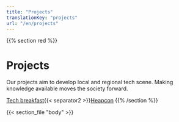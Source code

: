 ```yaml
---
title: "Projects"
translationKey: "projects"
url: "/en/projects"
---
```


{{% section red %}}
# Projects

Our projects aim to develop local and regional tech scene. Making knowledge available moves the society forward.

[Tech breakfast](#tech-breakfast){{< separator2 >}}[Heapcon](#heapcon)
{{% /section %}}

{{< section_file "body" >}}